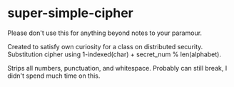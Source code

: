 # super-simple-cipher
Please don't use this for anything beyond notes to your paramour.

Created to satisfy own curiosity for a class on distributed security. Substitution cipher using 1-indexed(char) + secret_num % len(alphabet).

Strips all numbers, punctuation, and whitespace. Probably can still break, I didn't spend much time on this.
